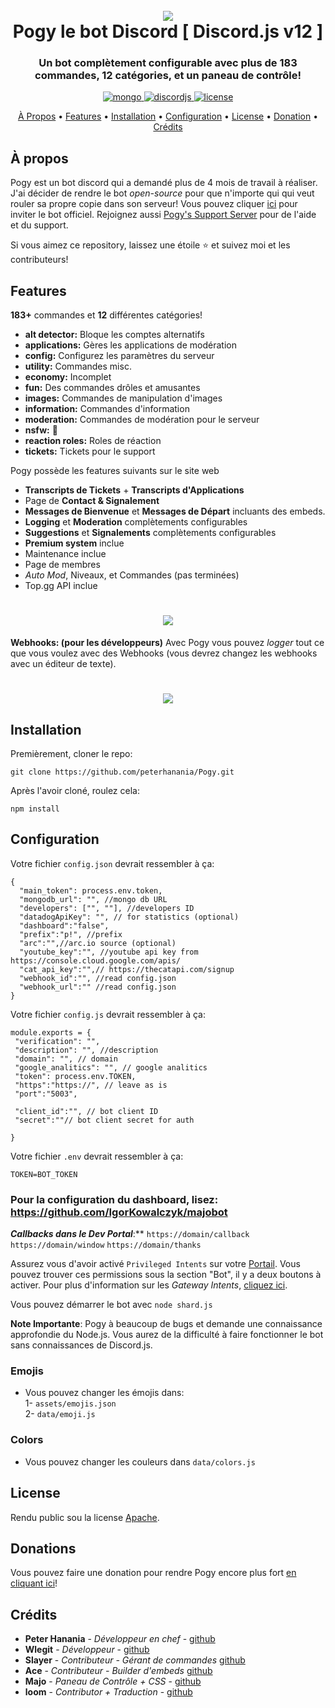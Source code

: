 <h1 align="center">
 <br>
  <a href="https://github.com/peterhanania"><img src="https://pogy.xyz/thumb.png"></a>
  <br>
  Pogy le bot Discord [ Discord.js v12 ]
  <br>
</h1>

<h3 align=center>Un bot complètement configurable avec plus de 183 commandes, 12 catégories, et un paneau de contrôle!</h3>


<div align=center>

 <a href="https://github.com/mongodb/mongo">
    <img src="https://img.shields.io/badge/MongoDB-%234ea94b.svg?&style=for-the-badge&logo=mongodb&logoColor=white" alt="mongo">
  </a>
  
  <a href="https://github.com/discordjs">
    <img src="https://img.shields.io/badge/discord.js-v12.5.3-blue.svg?logo=npm" alt="discordjs">
  </a>

  <a href="https://github.com/peterhanania/Pogy/blob/main/LICENSE">
    <img src="https://img.shields.io/badge/license-Apache%202-blue" alt="license">
  </a>

</div>

<p align="center">
  <a href="#about">À Propos</a>
  •
  <a href="#features">Features</a>
  •
  <a href="#installation">Installation</a>
  •
  <a href="#setting-up">Configuration</a>
  •
  <a href="#license">License</a>
  •
  <a href="#donate">Donation</a>
  •
  <a href="#credits">Crédits</a>
</p>

## À propos

Pogy est un bot discord qui a demandé plus de 4 mois de travail à réaliser. J'ai décider de rendre le bot *open-source* pour que n'importe qui qui veut rouler sa propre copie dans son serveur! Vous pouvez cliquer [ici](https://pogy.xyz/invite) pour inviter le bot officiel. Rejoignez aussi [Pogy's Support Server](https://pogy.xyz/support) pour de l'aide et du support.

Si vous aimez ce repository, laissez une étoile ⭐ et suivez moi et les contributeurs!

## Features

**183+** commandes et **12** différentes catégories!

  * **alt detector:** Bloque les comptes alternatifs
  * **applications:** Gères les applications de modération
  * **config:** Configurez les paramètres du serveur
  * **utility:** Commandes misc.
  * **economy:** Incomplet
  * **fun:** Des commandes drôles et amusantes
  * **images:** Commandes de manipulation d'images
  * **information:** Commandes d'information
  * **moderation:** Commandes de modération pour le serveur
  * **nsfw:** 👀
  * **reaction roles:** Roles de réaction
  * **tickets:** Tickets pour le support

Pogy possède les features suivants sur le site web

  * **Transcripts de Tickets** + **Transcripts d'Applications**
  * Page de **Contact & Signalement**
  * **Messages de Bienvenue** et **Messages de Départ** incluants des embeds.
  * **Logging** et **Moderation** complètements configurables
  * **Suggestions** et **Signalements** complètements configurables
  * **Premium system** inclue
  * Maintenance inclue
  * Page de membres
  * *Auto Mod*, Niveaux, et Commandes (pas terminées)
  * Top.gg API inclue
 
 <h1 align="center">
  <a href="https://github.com/peterhanania"><img src="https://i.imgur.com/On7mMNg.jpg["></a>
</h1>

  
 **Webhooks: (pour les développeurs)**
 Avec Pogy vous pouvez *logger* tout ce que vous voulez avec des Webhooks (vous devrez changez les webhooks avec un éditeur de texte).

<h1 align="center">
  <a href="https://github.com/peterhanania"><img src="https://i.imgur.com/vbGuLdL.jpg"></a>
</h1>


## Installation

Premièrement, cloner le repo:
```
git clone https://github.com/peterhanania/Pogy.git
```
Après l'avoir cloné, roulez cela:
```
npm install
```

## Configuration

Votre fichier `config.json` devrait ressembler à ça:
```
{
  "main_token": process.env.token, 
  "mongodb_url": "", //mongo db URL
  "developers": ["", ""], //developers ID
  "datadogApiKey": "", // for statistics (optional)
  "dashboard":"false", 
  "prefix":"p!", //prefix
  "arc":"",//arc.io source (optional)
  "youtube_key":"", //youtube api key from https://console.cloud.google.com/apis/
  "cat_api_key":"",// https://thecatapi.com/signup
  "webhook_id":"", //read config.json
  "webhook_url":"" //read config.json
}

```

Votre fichier `config.js` devrait ressembler à ça:
```
module.exports = {
 "verification": "",
 "description": "", //description
 "domain": "", // domain
 "google_analitics": "", // google analitics
 "token": process.env.TOKEN,
 "https":"https://", // leave as is
 "port":"5003",

 "client_id":"", // bot client ID
 "secret":""// bot client secret for auth

}
```
Votre fichier `.env` devrait ressembler à ça:
```
TOKEN=BOT_TOKEN
```

### Pour la configuration du dashboard, lisez: https://github.com/IgorKowalczyk/majobot

***Callbacks dans le Dev Portal***:**
`https://domain/callback`
`https://domain/window`
`https://domain/thanks`

Assurez vous d'avoir activé `Privileged Intents` sur votre [Portail](https://discordapp.com/developers/applications/). Vous pouvez trouver ces permissions sous la section "Bot", il y a deux boutons à activer. Pour plus d'information sur les *Gateway Intents*, [cliquez ici](https://discordjs.guide/popular-topics/intents.html#the-intents-bit-field-wrapper).

Vous pouvez démarrer le bot avec `node shard.js` 

**Note Importante**: Pogy à beaucoup de bugs et demande une connaissance approfondie du Node.js. Vous aurez de la difficulté à faire fonctionner le bot sans connaissances de Discord.js.

### Emojis 
- Vous pouvez changer les émojis dans: <br>
1- `assets/emojis.json` <br>
2- `data/emoji.js`

### Colors

- Vous pouvez changer les couleurs dans `data/colors.js`

## License

Rendu public sou la license [Apache](http://www.apache.org/licenses/LICENSE-2.0).

## Donations

Vous pouvez faire une donation pour rendre Pogy encore plus fort [en cliquant ici](https://paypal.me/pogybot)!

## Crédits

* **Peter Hanania** - *Développeur en chef* - [github](https://github.com/peterhanania)
* **Wlegit** - *Développeur*  - [github](https://github.com/wlegit)
* **Slayer** - *Contributeur - Gérant de commandes* [github](https://github.com/GhostSlayer)
* **Ace** - *Contributeur - Builder d'embeds* [github](https://github.com/Glitchii)
* **Majo** - *Paneau de Contrôle + CSS* - [github](https://github.com/IgorKowalczyk/)
* **loom** - *Contributor + Traduction* - [github](https://github.com/loom4k/)
